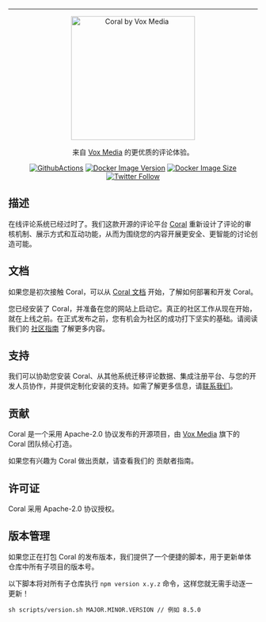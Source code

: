 ---
<p align="center">
  <a href="https://coralproject.net" target="_blank"><img width="250" src="https://docs.coralproject.net/img/coralproject_by_voxmedia.svg" alt="Coral by Vox Media" /></a>
</p>

<p align="center">
  来自 <a href="https://product.voxmedia.com/" target="_blank">Vox Media</a> 的更优质的评论体验。
</p>

<p align="center">
  <a href="https://github.com/coralproject/talk/actions/workflows/build-and-test.yml" target="_blank"><img src="https://github.com/coralproject/talk/actions/workflows/build-and-test.yml/badge.svg" alt="GithubActions" /></a>
  <a href="https://hub.docker.com/r/coralproject/talk" target="_blank"><img src="https://img.shields.io/docker/v/coralproject/talk?label=docker%20hub&sort=semver&style=flat-square" alt="Docker Image Version" /></a>
  <a href="https://hub.docker.com/r/coralproject/talk" target="_blank"><img src="https://img.shields.io/docker/image-size/coralproject/talk?label=docker%20image%20size&sort=semver&style=flat-square" alt="Docker Image Size" /></a>
  <a href="https://twitter.com/coralproject" target="_blank"><img alt="Twitter Follow" src="https://img.shields.io/twitter/follow/coralproject?style=flat-square"></a>
</p>

## 描述

在线评论系统已经过时了。我们这款开源的评论平台 [Coral](https://coralproject.net) 重新设计了评论的审核机制、展示方式和互动功能，从而为围绕您的内容开展更安全、更智能的讨论创造可能。

## 文档

如果您是初次接触 Coral，可以从 [Coral 文档](https://docs.coralproject.net/) 开始，了解如何部署和开发 Coral。

您已经安装了 Coral，并准备在您的网站上启动它。真正的社区工作从现在开始，就在上线之前。在正式发布之前，您有机会为社区的成功打下坚实的基础。请阅读我们的 [社区指南](https://guides.coralproject.net/start-here/) 了解更多内容。

## 支持

我们可以协助您安装 Coral、从其他系统迁移评论数据、集成注册平台、与您的开发人员协作，并提供定制化安装的支持。如需了解更多信息，请[联系我们](https://coralproject.net/pricing/)。

## 贡献

Coral 是一个采用 Apache-2.0 协议发布的开源项目，由 [Vox Media](https://product.voxmedia.com/) 旗下的 Coral 团队倾心打造。

如果您有兴趣为 Coral 做出贡献，请查看我们的 贡献者指南。

## 许可证

Coral 采用 Apache-2.0 协议授权。

## 版本管理

如果您正在打包 Coral 的发布版本，我们提供了一个便捷的脚本，用于更新单体仓库中所有子项目的版本号。

以下脚本将对所有子仓库执行 `npm version x.y.z` 命令，这样您就无需手动逐一更新！

```
sh scripts/version.sh MAJOR.MINOR.VERSION // 例如 8.5.0
```